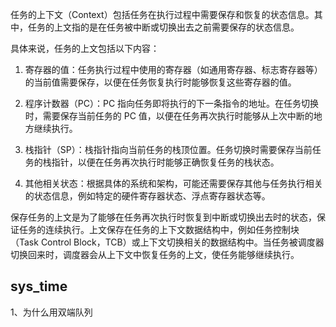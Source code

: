 
任务的上下文（Context）包括任务在执行过程中需要保存和恢复的状态信息。其中，任务的上文指的是在任务被中断或切换出去之前需要保存的状态信息。

具体来说，任务的上文包括以下内容：

1. 寄存器的值：任务执行过程中使用的寄存器（如通用寄存器、标志寄存器等）的当前值需要保存，以便在任务恢复执行时能够恢复这些寄存器的值。

2. 程序计数器（PC）：PC 指向任务即将执行的下一条指令的地址。在任务切换时，需要保存当前任务的 PC 值，以便在任务再次执行时能够从上次中断的地方继续执行。

3. 栈指针（SP）：栈指针指向当前任务的栈顶位置。任务切换时需要保存当前任务的栈指针，以便在任务再次执行时能够正确恢复任务的栈状态。

4. 其他相关状态：根据具体的系统和架构，可能还需要保存其他与任务执行相关的状态信息，例如特定的硬件寄存器状态、浮点寄存器状态等。

保存任务的上文是为了能够在任务再次执行时恢复到中断或切换出去时的状态，保证任务的连续执行。上文保存在任务的上下文数据结构中，例如任务控制块（Task Control Block，TCB）或上下文切换相关的数据结构中。当任务被调度器切换回来时，调度器会从上下文中恢复任务的上文，使任务能够继续执行。

## sys_time


1、为什么用双端队列

